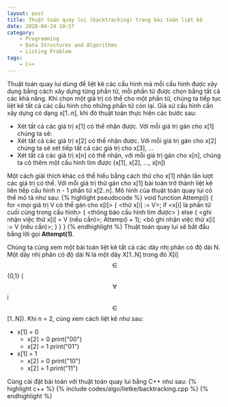 ```yaml
---
layout: post
title: Thuật toán quay lui (backtracking) trong bài toán liệt kê
date: 2020-04-24 10:57
category:
    - Programming
    - Data Structures and Algorithms
    - Listing Problem
tags: 
    - C++
---
```

Thuật toán quay lui dùng để liệt kê các cấu hình mà mỗi cấu hình được xây dụng bằng
cách xây dựng từng phần tử, mỗi phần tử được chọn bằng tất cả các khả năng. Khi chọn
một giá trị có thể cho một phần tử, chúng ta tiếp tục liệt kê tất cả các cấu hình cho
những phần tử còn lại. Giả sử cấu hình cần xây dựng có dạng x[1..n], khi đó thuật toán
thực hiện các bước sau:
- Xét tất cả các giá trị x[1] có thể nhận được. Với mỗi giá trị gán cho x[1] chúng ta sẽ:
- Xét tất cả các giá trị x[2] có thể nhận được. Với mỗi giá trị gán cho x[2] chúng ta sẽ
xét tiếp tất cả các giá trị cho x[3], ...
- Xét tất cả các giá trị x[n] có thể nhận, với mỗi giá trị gán cho x[n], chúng ta có thêm
một cấu hình tìm được (x[1], x[2], ..., x[n])

Một cách giải thích khác có thể hiểu bằng cách thử cho x[1] nhận lần lượt các giá trị có thể.
Với mỗi giá trị thử gán cho x[1] bài toán trở thành liệt kê liên tiếp cấu hình n - 1 phần tử
x[2..n].
Mô hình của thuật toán quay lui có thể mô tả như sau:
{% highlight pseudocode %}
void function Attemp(i) {
    for <mọi giá trị V có thể gán cho x[i]> {
        <thử x[i] := V>;
        if <x[i] là phần tử cuối cùng trong cấu hình> {
            <thông báo cấu hình tìm được>
        } else {
            <ghi nhận việc thử x[i] = V (nếu cần)>;
            Attemp(i + 1);
            <bỏ ghi nhận việc thử x[i] := V (nếu cần)>;
        }
    }
}
{% endhighlight %}
Thuật toán quay lui sẽ bắt đầu bằng lời gọi **Attempt(1)**.

Chúng ta cùng xem một bài toán liệt kê tất cả các dãy nhị phân có độ dài N.
Một dãy nhị phân có độ dài N là một dãy X[1..N] trong đó X[i] $$\in$$ {0,1}
($$\forall$$ i $$\in$$ [1..N]). Khi n = 2, cùng xem cách liệt kê như sau:
- x[1] = 0
    - x[2] = 0
        print("00")
    - x[2] = 1
        print("01")
- x[1] = 1
    - x[2] = 0
        print("10")
    - x[2] = 1
        print("11")

Cùng cài đặt bài toán với thuật toán quay lui bằng C++ như sau:
{% highlight c++ %}
{% include codes/algo/lietke/backtracking.cpp %}
{% endhighlight %}